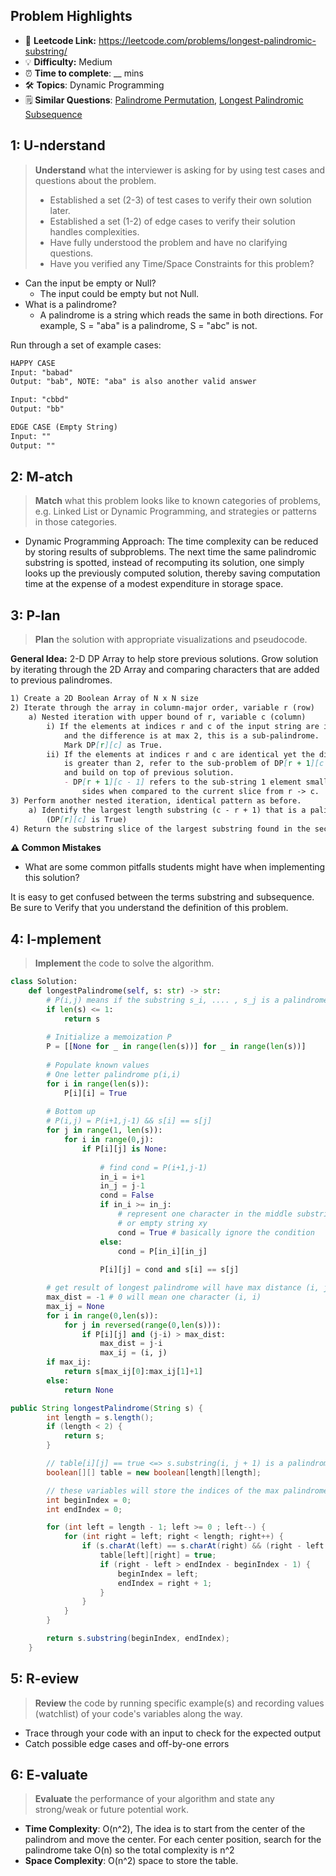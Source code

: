 ## Problem Highlights

* 🔗 **Leetcode Link:** <https://leetcode.com/problems/longest-palindromic-substring/>
* 💡 **Difficulty:** Medium
* ⏰ **Time to complete**: __ mins
* 🛠️ **Topics**: Dynamic Programming
* 🗒️ **Similar Questions**: [Palindrome Permutation](https://leetcode.com/problems/palindrome-permutation/), [Longest Palindromic Subsequence](https://leetcode.com/problems/longest-palindromic-subsequence/)
    
## 1: U-nderstand
 
> **Understand** what the interviewer is asking for by using test cases and questions about the problem.
> 
> - Established a set (2-3) of test cases to verify their own solution later.
> - Established a set (1-2) of edge cases to verify their solution handles complexities.
> - Have fully understood the problem and have no clarifying questions.
> - Have you verified any Time/Space Constraints for this problem?

- Can the input be empty or Null?
  - The input could be empty but not Null.
- What is a palindrome? 
  - A palindrome is a string which reads the same in both directions. For example, S = "aba" is a palindrome, S = "abc" is not.   

Run through a set of example cases:

```markdown
HAPPY CASE
Input: "babad"
Output: "bab", NOTE: "aba" is also another valid answer

Input: "cbbd"
Output: "bb"

EDGE CASE (Empty String)
Input: ""
Output: ""
```   
    
## 2: M-atch

<!-- See https://docs.google.com/document/d/1hYT1hoOJ6pFIt8A5q-PIZmYP7pB4WqlzyUJgFx9x2mY/edit#heading=h.ya2de4n4zsds for list of algorithms based on question type-->

> **Match** what this problem looks like to known categories of problems, e.g. Linked List or Dynamic Programming, and strategies or patterns in those categories.

* Dynamic Programming Approach: The time complexity can be reduced by storing results of subproblems. The next time the same palindromic substring is spotted, instead of recomputing its solution, one simply looks up the previously computed solution, thereby saving computation time at the expense of a modest expenditure in storage space.


## 3: P-lan

> **Plan** the solution with appropriate visualizations and pseudocode.

**General Idea:** 2-D DP Array to help store previous solutions. Grow solution by iterating through the 2D Array and comparing characters that are added to previous palindromes.

```markdown
1) Create a 2D Boolean Array of N x N size
2) Iterate through the array in column-major order, variable r (row)
    a) Nested iteration with upper bound of r, variable c (column)
        i) If the elements at indices r and c of the input string are identical, 
            and the difference is at max 2, this is a sub-palindrome. 
            Mark DP[r][c] as True.
        ii) If the elements at indices r and c are identical yet the difference 
            is greater than 2, refer to the sub-problem of DP[r + 1][c - 1] 
            and build on top of previous solution.
            - DP[r + 1][c - 1] refers to the sub-string 1 element smaller on both 
                sides when compared to the current slice from r -> c.
3) Perform another nested iteration, identical pattern as before.
    a) Identify the largest length substring (c - r + 1) that is a palindrome 
        (DP[r][c] is True)
4) Return the substring slice of the largest substring found in the second nested traversal.

```

**⚠️ Common Mistakes**

* What are some common pitfalls students might have when implementing this solution?

It is easy to get confused between the terms substring and subsequence. Be sure to Verify that you understand the definition of this problem.

## 4: I-mplement

> **Implement** the code to solve the algorithm.

```python
class Solution:
    def longestPalindrome(self, s: str) -> str:
        # P(i,j) means if the substring s_i, .... , s_j is a palindrome
        if len(s) <= 1:
            return s
        
        # Initialize a memoization P 
        P = [[None for _ in range(len(s))] for _ in range(len(s))]
        
        # Populate known values
        # One letter palindrome p(i,i)
        for i in range(len(s)):
            P[i][i] = True
        
        # Bottom up
        # P(i,j) = P(i+1,j-1) && s[i] == s[j]
        for j in range(1, len(s)):
            for i in range(0,j):
                if P[i][j] is None:
                    
                    # find cond = P(i+1,j-1)
                    in_i = i+1
                    in_j = j-1
                    cond = False
                    if in_i >= in_j:
                        # represent one character in the middle substring xAy
                        # or empty string xy
                        cond = True # basically ignore the condition
                    else:
                        cond = P[in_i][in_j]
                    
                    P[i][j] = cond and s[i] == s[j]

        # get result of longest palindrome will have max distance (i, j)
        max_dist = -1 # 0 will mean one character (i, i)
        max_ij = None
        for i in range(0,len(s)):
            for j in reversed(range(0,len(s))):
                if P[i][j] and (j-i) > max_dist:
                    max_dist = j-i
                    max_ij = (i, j)
        if max_ij: 
            return s[max_ij[0]:max_ij[1]+1]
        else:
            return None
```
```java
public String longestPalindrome(String s) {
        int length = s.length();
        if (length < 2) {
            return s;
        }

        // table[i][j] == true <=> s.substring(i, j + 1) is a palindrome
        boolean[][] table = new boolean[length][length];

        // these variables will store the indices of the max palindrome
        int beginIndex = 0;
        int endIndex = 0;

        for (int left = length - 1; left >= 0 ; left--) {
            for (int right = left; right < length; right++) {
                if (s.charAt(left) == s.charAt(right) && (right - left < 3 || table[left + 1][right - 1])) {
                    table[left][right] = true;
                    if (right - left > endIndex - beginIndex - 1) {
                        beginIndex = left;
                        endIndex = right + 1;
                    }
                }
            }
        }

        return s.substring(beginIndex, endIndex);
    }
```
    
## 5: R-eview

> **Review** the code by running specific example(s) and recording values (watchlist) of your code's variables along the way.

- Trace through your code with an input to check for the expected output
- Catch possible edge cases and off-by-one errors

## 6: E-valuate

> **Evaluate** the performance of your algorithm and state any strong/weak or future potential work.

* **Time Complexity**: O(n^2), The idea is to start from the center of the palindrom and move the center. For each center position, search for the palindrome take O(n) so the total complexity is n^2
* **Space Complexity**: O(n^2) space to store the table.